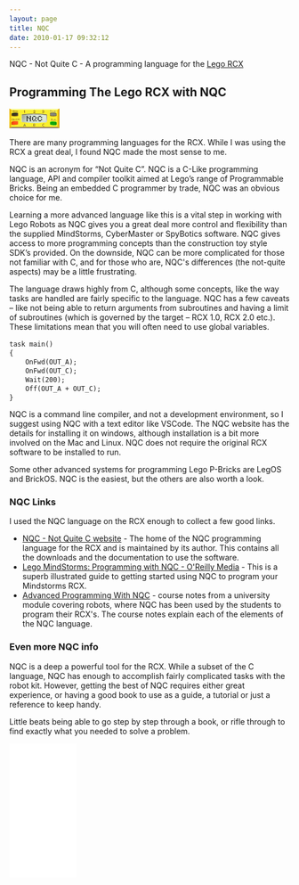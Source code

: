 ```yaml
---
layout: page
title: NQC
date: 2010-01-17 09:32:12
---
```

NQC - Not Quite C - A programming language for the [Lego RCX](/wiki/lego_rcx)

## Programming The Lego RCX with NQC

<a href="http://bricxcc.sourceforge.net/nqc/" target="_blank">
<img class="text_img_right" src="/galleries/2010-01-19-the-lego-rcx-inside-and-out/draft_lens8960751module79322281photo_1325684837-lego-rcx-nqc-logo.gif" alt="NQC" title="NQC"></a>

There are many programming languages for the RCX. While I was using the RCX a great deal, I found NQC made the most sense to me.

NQC is an acronym for “Not Quite C”. NQC is a C-Like programming language, API and compiler toolkit aimed at Lego’s range of Programmable Bricks. Being an embedded C programmer by trade, NQC was an obvious choice for me.

Learning a more advanced language like this is a vital step in working with Lego Robots as NQC gives you a great deal more control and flexibility than the supplied MindStorms, CyberMaster or SpyBotics software. NQC gives access to more programming concepts than the construction toy style SDK’s provided. On the downside, NQC can be more complicated for those not familiar with C, and for those who are, NQC's differences (the not-quite aspects) may be a little frustrating.

The language draws highly from C, although some concepts, like the way tasks are handled are fairly specific to the language. NQC has a few caveats – like not being able to return arguments from subroutines and having a limit of subroutines (which is governed by the target – RCX 1.0, RCX 2.0 etc.). These limitations mean that you will often need to use global variables.

    task main()
    {
        OnFwd(OUT_A);
        OnFwd(OUT_C);
        Wait(200);
        Off(OUT_A + OUT_C);
    }

NQC is a command line compiler, and not a development environment, so I suggest using NQC with a text editor like VSCode. The NQC website has the details for installing it on windows, although installation is a bit more involved on the Mac and Linux. NQC does not require the original RCX software to be installed to run.

Some other advanced systems for programming Lego P-Bricks are LegOS and BrickOS. NQC is the easiest, but the others are also worth a look.

### NQC Links

I used the NQC language on the RCX enough to collect a few good links.

* [NQC - Not Quite C website](http://bricxcc.sourceforge.net/nqc/) - The home of the NQC programming language for the RCX and is maintained by its author. This contains all the downloads and the documentation to use the software.
* [Lego MindStorms: Programming with NQC - O'Reilly Media](http://www.oreillynet.com/pub/a/network/2000/02/25/mindstorms/NQC.html) -  This is a superb illustrated guide to getting started using NQC to program your Mindstorms RCX.
* [Advanced Programming With NQC](https://www.engineering.iastate.edu/twt/advanced-programming-with-nqc/) - course notes from a university module covering robots, where NQC has been used by the students to program their RCX's. The course notes explain each of the elements of the NQC language.

### Even more NQC info

NQC is a deep a powerful tool for the RCX. While a subset of the C language, NQC has enough to accomplish fairly complicated tasks with the robot kit. However, getting the best of NQC requires either great experience, or having a good book to use as a guide, a tutorial or just a reference to keep handy.

Little beats being able to go step by step through a book, or rifle through to find exactly what you needed to solve a problem.

<iframe style="width:120px;height:240px;" marginwidth="0" marginheight="0" scrolling="no" frameborder="0" src="//ws-eu.amazon-adsystem.com/widgets/q?ServiceVersion=20070822&OneJS=1&Operation=GetAdHtml&MarketPlace=GB&source=ss&ref=as_ss_li_til&ad_type=product_link&tracking_id=orionrobots-21&marketplace=amazon&region=GB&placement=B01FKUQIT6&asins=B01FKUQIT6&linkId=84378ce1de12720bc48dcd701f108a2e&show_border=true&link_opens_in_new_window=true"></iframe>
